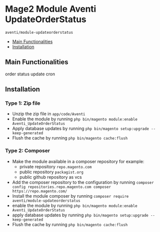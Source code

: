 # Mage2 Module Aventi UpdateOrderStatus

    aventi/module-updateorderstatus

 - [Main Functionalities](#markdown-header-main-functionalities)
 - [Installation](#markdown-header-installation)


## Main Functionalities
order status update cron

## Installation

### Type 1: Zip file

 - Unzip the zip file in `app/code/Aventi`
 - Enable the module by running `php bin/magento module:enable Aventi_UpdateOrderStatus`
 - Apply database updates by running `php bin/magento setup:upgrade --keep-generated`
 - Flush the cache by running `php bin/magento cache:flush`

### Type 2: Composer

 - Make the module available in a composer repository for example:
    - private repository `repo.magento.com`
    - public repository `packagist.org`
    - public github repository as vcs
 - Add the composer repository to the configuration by running `composer config repositories.repo.magento.com composer https://repo.magento.com/`
 - Install the module composer by running `composer require aventi/module-updateorderstatus`
 - enable the module by running `php bin/magento module:enable Aventi_UpdateOrderStatus`
 - apply database updates by running `php bin/magento setup:upgrade --keep-generated`
 - Flush the cache by running `php bin/magento cache:flush`



